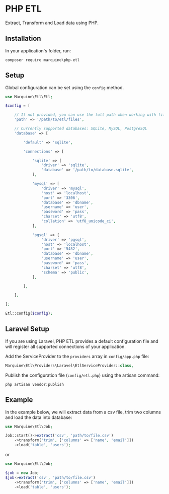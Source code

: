 # PHP ETL
Extract, Transform and Load data using PHP.


## Installation
In your application's folder, run:
```
composer require marquine\php-etl
```


## Setup
Global configuration can be set using the `config` method.
```php
use Marquine\Etl\Etl;

$config = [

    // If not provided, you can use the full path when working with files.
    'path' => '/path/to/etl/files',

    // Currently supported databases: SQLite, MySQL, PostgreSQL
    'database' => [

        'default' => 'sqlite',

        'connections' => [

            'sqlite' => [
                'driver' => 'sqlite',
                'database' => '/path/to/database.sqlite',
            ],

            'mysql' => [
                'driver' => 'mysql',
                'host' => 'localhost',
                'port' => '3306',
                'database' => 'dbname',
                'username' => 'user',
                'password' => 'pass',
                'charset' => 'utf8',
                'collation' => 'utf8_unicode_ci',
            ],

            'pgsql' => [
                'driver' => 'pgsql',
                'host' => 'localhost',
                'port' => '5432',
                'database' => 'dbname',
                'username' => 'user',
                'password' => 'pass',
                'charset' => 'utf8',
                'schema' => 'public',
            ],

        ],

    ],

];

Etl::config($config);
```


## Laravel Setup
If you are using Laravel, PHP ETL provides a default configuration file and will register all supported connections of your application.

Add the ServiceProvider to the `providers` array in `config/app.php` file:
```php
Marquine\Etl\Providers\Laravel\EtlServiceProvider::class,
```

Publish the configuration file (`config/etl.php`) using the artisan command:
```
php artisan vendor:publish
```

## Example
In the example below, we will extract data from a csv file, trim two columns and load the data into database:
```php
use Marquine\Etl\Job;

Job::start()->extract('csv', 'path/to/file.csv')
    ->transform('trim', ['columns' => ['name', 'email']])
    ->load('table', 'users');
```
or
```php
use Marquine\Etl\Job;

$job = new Job;
$job->extract('csv', 'path/to/file.csv')
    ->transform('trim', ['columns' => ['name', 'email']])
    ->load('table', 'users');
```
